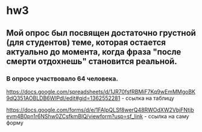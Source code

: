 # hw3

## Мой опрос был посвящен достаточно грустной (для студентов) теме, которая остается актуально до момента, когда фраза "после смерти отдохнешь" становится реальной. 

### В опросе участвовало 64 человека.

https://docs.google.com/spreadsheets/d/1JR70fsfRBMiF7Kq9wEmMMgoBK9dQ351AOBLDB6WlPdI/edit#gid=1362552281 - ссылка на таблицу

https://docs.google.com/forms/d/e/1FAIpQLSf8werQ48RWOdXW2VbjFNtjbevm4B0pn1r6NShw0ZCsfkmBlQ/viewform?usp=sf_link - ссылка на саму форму 

